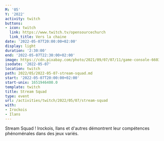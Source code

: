 ```yaml
---
M: '05'
Y: '2022'
activity: twitch
buttons:
- icon: twitch
  link: https://www.twitch.tv/opensourcechurch
  link_title: Vers la chaine
date: '2022-05-07T20:00:00+02:00'
display: light
duration: '2:30:00'
end: '2022-05-07T22:30:00+02:00'
image: https://cdn.pixabay.com/photo/2021/09/07/07/11/game-console-6603120_960_720.jpg
isodate: '2022-05-07'
location: twitch
path: 2022/05/2022-05-07-stream-squad.md
start: '2022-05-07T20:00:00+02:00'
start-unix: 1651946400.0
template: twitch
title: Stream Squad
type: event
url: /activities/twitch/2022/05/07/stream-squad
with:
- Irockois
- Ilans
---
```

Stream Squad ! Irockois, Ilans et d'autres démontrent leur compétences phénoménales dans des jeux variés.